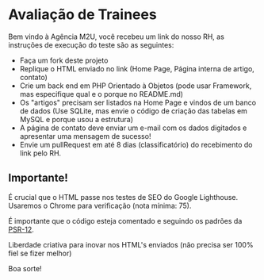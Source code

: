 # Avaliação de Trainees

Bem vindo à Agência M2U, você recebeu um link do nosso RH, as instruções de execução do teste são as seguintes:

- Faça um fork deste projeto
- Replique o HTML enviado no link (Home Page, Página interna de artigo, contato)
- Crie um back end em PHP Orientado à Objetos (pode usar Framework, mas especifique qual e o porque no README.md)
- Os "artigos" precisam ser listados na Home Page e vindos de um banco de dados (Use SQLite, mas envie o código de criação das tabelas em MySQL e porque usou a estrutura)
- A página de contato deve enviar um e-mail com os dados digitados e apresentar uma mensagem de sucesso!
- Envie um pullRequest em até 8 dias (classificatório) do recebimento do link pelo RH.

## Importante!

É crucial que o HTML passe nos testes de SEO do Google Lighthouse. Usaremos o Chrome para verificação (nota mínima: 75).

É importante que o código esteja comentado e seguindo os padrões da [PSR-12](https://www.php-fig.org/psr/psr-12).

Liberdade criativa para inovar nos HTML's enviados (não precisa ser 100% fiel se fizer melhor)

Boa sorte!

